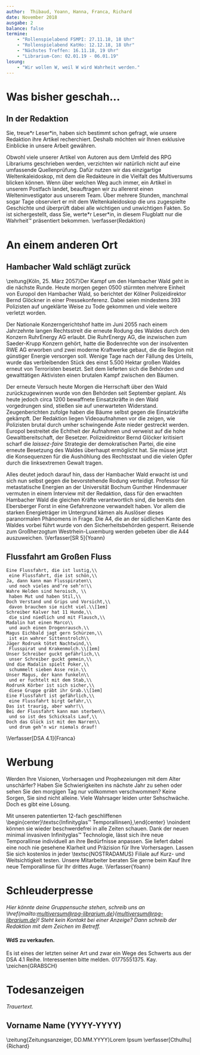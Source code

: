 ```yaml
---
author:  Thibaud, Yoann, Hanna, Franca, Richard
date: November 2018
ausgabe: 2
balance: false
termine:
    - "Rollenspielabend FSMPI: 27.11.18, 18 Uhr"
    - "Rollenspielabend KatHo: 12.12.18, 18 Uhr"
    - "Nächstes Treffen: 16.11.18, 19 Uhr"
    - "Librarium-Con: 02.01.19 - 06.01.19"
losung:
    - "Wir wollen W, weil W wird Wahrheit werden."
---
```


# Was bisher geschah...

## In der Redaktion
Sie, treue\*r Leser\*in, haben sich bestimmt schon gefragt, wie unsere Redaktion ihre Artikel recherchiert. Deshalb möchten wir Ihnen exklusive Einblicke in unsere Arbeit gewähren.

Obwohl viele unserer Artikel von Autoren aus dem Umfeld des RPG Librariums geschrieben werden, verzichten wir natürlich nicht auf eine umfassende Quellenprüfung. Dafür nutzen wir das einzigartige Weltenkaleidoskop, mit dem die Redakteure in die Vielfalt des Multiversums blicken können. Wenn über welchen Weg auch immer, ein Artikel in unserem Postfach landet, beauftragen wir zu allererst einen Welteninvestigator aus unserem Team. Über mehrere Stunden, manchmal sogar Tage observiert er mit dem Weltenkaleidoskop die uns zugespielte Geschichte und überprüft dabei alle wichtigen und unwichtigen Fakten. So ist sichergestellt, dass Sie, werte\*r Leser\*in, in diesem Flugblatt nur die Wahrheit™ präsentiert bekommen.
\verfasser{Redaktion}

# An einem anderen Ort

## Hambacher Wald schlägt zurück
\zeitung{Köln, 25. März 2057}Der Kampf um den Hambacher Wald geht in die nächste Runde. Heute morgen gegen 0500 stürmten mehrere Einheit von Europol den Hambacher Wald, so berichtet der Kölner Polizeidirektor Bernd Glöckner in einer Pressekonferenz. Dabei seien mindestens 393 Polizisten auf ungeklärte Weise zu Tode gekommen und viele weitere verletzt worden.

Der Nationale Konzerngerichtshof hatte im Juni 2055 nach einem Jahrzehnte langen Rechtsstreit die erneute Rodung des Waldes durch den Konzern RuhrEnergy AG erlaubt. Die RuhrEnergy AG, die inzwischen zum Saeder-Krupp Konzern gehört, hatte die Bodenrechte von der insolventen RWE AG erworben und zwei moderne Kraftwerke gebaut, die die Region mit günstiger Energie versorgen soll. Wenige Tage nach der Fällung des Urteils, wurde das verbleibenden Stück des einst 5.500 Hektar großen Waldes erneut von Terroristen besetzt. Seit dem lieferten sich die Behörden und gewalttätigen Aktivisten einen brutalen Kampf zwischen den Bäumen.

Der erneute Versuch heute Morgen die Herrschaft über den Wald zurückzugewinnen wurde von den Behörden seit September geplant. Als heute jedoch circa 1200 bewaffnete Einsatzkräfte in den Wald vorgedrungen sind, stießen sie auf unerwarteten Widerstand. Zeugenberichten zufolge haben die Bäume selbst gegen die Einsatzkräfte gekämpft. Der Redaktion liegen Videoaufnahmen vor die zeigen, wie Polizisten brutal durch umher schwingende Äste nieder gestreckt werden.
Europol bestreitet die Echtheit der Aufnahmen und verweist auf die hohe Gewaltbereitschaft, der Besetzer. Polizeidirektor Bernd Glöcker kritisiert scharf die *laissez-faire* Strategie der demokratischen Partei, die eine erneute Besetzung des Waldes überhaupt ermöglicht hat. Sie müsse jetzt die Konsequenzen für die Aushöhlung des Rechtsstaat und die vielen Opfer durch die linksextremen Gewalt tragen.

Alles deutet jedoch darauf hin, dass der Hambacher Wald erwacht ist und sich nun selbst gegen die bevorstehende Rodung verteidigt. Professor für metastatische Energien an der Universität Bochum Gunther Hindenmauer vermuten in einem Interview mit der Redaktion, dass für den erwachten Hambacher Wald die gleichen Kräfte verantwortlich sind, die bereits den Ebersberger Forst in eine Gefahrenzone verwandelt haben. Vor allem die starken Energieträger im Untergrund kämen als Auslöser dieses paranormalen Phänomens in Frage. Die A4, die an der südlichen Kante des Waldes vorbei führt wurde von den Sicherheitsbehörden gesperrt. Reisende zum Großherzogtum Westrhein-Luxemburg werden gebeten über die A44 auszuweichen.
\Verfasser[SR 5]{Yoann}

## Flussfahrt am Großen Fluss

```{=latex}
Eine Flussfahrt, die ist lustig,\\
 eine Flussfahrt, die ist schön,\\
Ja, dann kann man Flusspiraten\\
 und noch vieles and‘re seh‘n!\\
Wahre Helden sind heroisch, \\
 haben Mut und haben Stil,\\
Doch Verstand und Grips und Vorsicht,\\
 davon brauchen sie nicht viel.\\[1em]
Schreiber Kalver hat 11 Hunde,\\
 die sind niedlich und mit Flausch,\\
Madalin hat einen Marco\\
 und auch einen Drogenrausch.\\
Magus Eichbald jagt gern Schürzen,\\
 ist ein wahrer Sittenstrolch\\
Jäger Rodrunk tötet Nachtwind,\\
 Flusspirat und Krakenmolch.\\[1em]
Unser Schreiber guckt gefährlich,\\
 unser Schreiber guckt gemein,\\
Und die Madalin spielt Poker,\\
 schummelt sieben Asse rein.\\
Unser Magus, der kann funkeln\\
 und er fuchtelt mit dem Stab,\\
Rodrunk Körber ist sich sicher,\\
 diese Gruppe gräbt ihr Grab.\\[1em]
Eine Flussfahrt ist gefährlich,\\
 eine Flussfahrt birgt Gefahr,\\
Das ist traurig, aber wahr!\\
Bei der Flussfahrt kann man sterben\\
 und so ist des Schicksals Lauf,\\
Doch das Glück ist mit den Narren\\
 und drum geh‘n wir niemals drauf!
```
\Verfasser[DSA 4.1]{Franca}

# Werbung
Werden Ihre Visionen, Vorhersagen und Prophezeiungen mit dem Alter unschärfer? Haben Sie Schwierigkeiten ins nächste Jahr zu sehen oder sehen Sie den morgigen Tag nur vollkommen verschwommen? Keine Sorgen, Sie sind nicht alleine. Viele Wahrsager leiden unter Sehschwäche. Doch es gibt eine Lösung.

Mit unseren patentierten 12-fach geschliffenen \begin{center}\textsc{Infinityglas™ Temporallinsen},\end{center} \noindent können sie wieder beschwerdefrei in alle Zeiten schauen. Dank der neuen minimal invasiven Infinityglas™ Technologie, lässt sich ihre neue Temporallinse individuell an ihre Bedürfnisse anpassen. Sie liefert dabei eine noch nie gesehene Klarheit und Präzision für Ihre Vorhersagen. Lassen Sie sich kostenlos in jeder \textsc{NOSTRADAMUS} Filiale auf Kurz- und Weitsichtigkeit testen. Unsere Mitarbeiter beraten Sie gerne beim Kauf Ihre neue Temporallinse für Ihr drittes Auge.
\Verfasser{Yoann}

# Schleuderpresse
*Hier könnte deine Gruppensuche stehen, schreib uns an \href{mailto:multiversum@rpg-librarium.de}{multiversum@rpg-librarium.de}! Steht kein Kontakt bei einer Anzeige? Dann schreib der Redaktion mit dem Zeichen im Betreff.*

#### WdS zu verkaufen.
Es ist eines der letzten seiner Art und zwar ein Wege des Schwerts aus der DSA 4.1 Reihe. Interessenten bitte melden. 01775551375. Kay.
\zeichen{GRABSCH}

# Todesanzeigen
*Trauertext.*

## Vorname Name (YYYY-YYYY)
\zeitung{Zeitungsanzeiger, DD.MM.YYYY}Lorem Ipsum
\verfasser[Cthulhu]{Richard}
